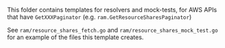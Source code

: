 This folder contains templates for resolvers and mock-tests,
for AWS APIs that have `GetXXXPaginator` (e.g. `ram.GetResourceSharesPaginator`) 

See `ram/resource_shares_fetch.go` and `ram/resource_shares_mock_test.go` for an example of the files this template creates.
